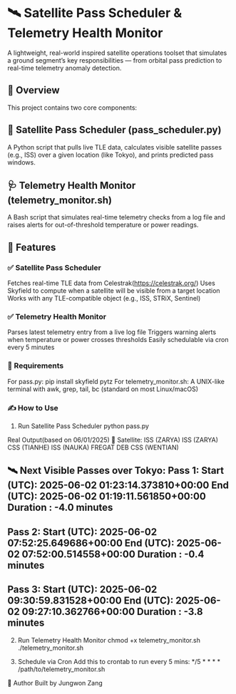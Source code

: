 # 🛰️ Satellite Pass Scheduler & Telemetry Health Monitor
A lightweight, real-world inspired satellite operations toolset that simulates a ground segment’s key responsibilities — from orbital pass prediction to real-time telemetry anomaly detection.

## 🚀 Overview
This project contains two core components:

## 📡 Satellite Pass Scheduler (pass_scheduler.py)
A Python script that pulls live TLE data, calculates visible satellite passes (e.g., ISS) over a given location (like Tokyo), and prints predicted pass windows.

## 🩺 Telemetry Health Monitor (telemetry_monitor.sh)
A Bash script that simulates real-time telemetry checks from a log file and raises alerts for out-of-threshold temperature or power readings.

## 🧠 Features
### ✅ Satellite Pass Scheduler
Fetches real-time TLE data from Celestrak(https://celestrak.org/)
Uses Skyfield to compute when a satellite will be visible from a target location
Works with any TLE-compatible object (e.g., ISS, STRiX, Sentinel)

### ✅ Telemetry Health Monitor
Parses latest telemetry entry from a live log file
Triggers warning alerts when temperature or power crosses thresholds
Easily schedulable via cron every 5 minutes

### 🔧 Requirements
For pass.py: pip install skyfield pytz
For telemetry_monitor.sh: A UNIX-like terminal with awk, grep, tail, bc (standard on most Linux/macOS)

### ✍️ How to Use
1. Run Satellite Pass Scheduler
python pass.py

Real Output(based on 06/01/2025)
📡 Satellite: ISS (ZARYA)
ISS (ZARYA)
CSS (TIANHE)
ISS (NAUKA)
FREGAT DEB
CSS (WENTIAN)

🛰️ Next Visible Passes over Tokyo:
Pass 1:
  Start (UTC): 2025-06-02 01:23:14.373810+00:00
  End   (UTC): 2025-06-02 01:19:11.561850+00:00
  Duration   : -4.0 minutes
----------------------------------------
Pass 2:
  Start (UTC): 2025-06-02 07:52:25.649686+00:00
  End   (UTC): 2025-06-02 07:52:00.514558+00:00
  Duration   : -0.4 minutes
----------------------------------------
Pass 3:
  Start (UTC): 2025-06-02 09:30:59.831528+00:00
  End   (UTC): 2025-06-02 09:27:10.362766+00:00
  Duration   : -3.8 minutes
----------------------------------------


2. Run Telemetry Health Monitor
chmod +x telemetry_monitor.sh
./telemetry_monitor.sh


3. Schedule via Cron
Add this to crontab to run every 5 mins:
*/5 * * * * /path/to/telemetry_monitor.sh

🙌 Author
Built by Jungwon Zang




